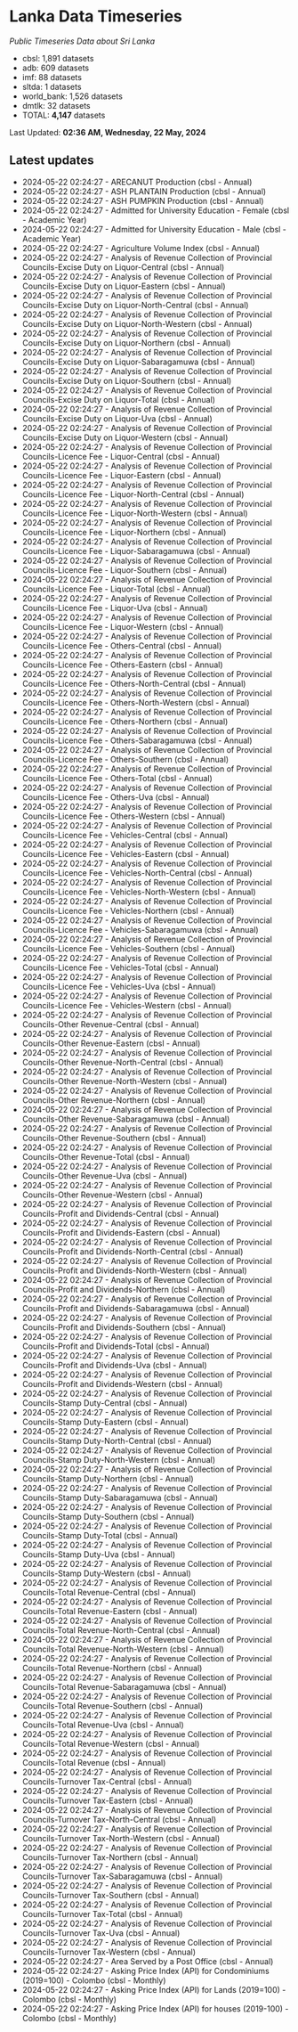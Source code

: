 # Lanka Data Timeseries
*Public Timeseries Data about Sri Lanka*

* cbsl: 1,891 datasets
* adb: 609 datasets
* imf: 88 datasets
* sltda: 1 datasets
* world_bank: 1,526 datasets
* dmtlk: 32 datasets
* TOTAL: **4,147** datasets

Last Updated: **02:36 AM, Wednesday, 22 May, 2024**

## Latest updates

* 2024-05-22 02:24:27 - ARECANUT Production (cbsl - Annual)
* 2024-05-22 02:24:27 - ASH PLANTAIN Production (cbsl - Annual)
* 2024-05-22 02:24:27 - ASH PUMPKIN Production (cbsl - Annual)
* 2024-05-22 02:24:27 - Admitted for University Education - Female (cbsl - Academic Year)
* 2024-05-22 02:24:27 - Admitted for University Education - Male (cbsl - Academic Year)
* 2024-05-22 02:24:27 - Agriculture Volume Index (cbsl - Annual)
* 2024-05-22 02:24:27 - Analysis of Revenue Collection of Provincial Councils-Excise Duty on Liquor-Central (cbsl - Annual)
* 2024-05-22 02:24:27 - Analysis of Revenue Collection of Provincial Councils-Excise Duty on Liquor-Eastern (cbsl - Annual)
* 2024-05-22 02:24:27 - Analysis of Revenue Collection of Provincial Councils-Excise Duty on Liquor-North-Central (cbsl - Annual)
* 2024-05-22 02:24:27 - Analysis of Revenue Collection of Provincial Councils-Excise Duty on Liquor-North-Western (cbsl - Annual)
* 2024-05-22 02:24:27 - Analysis of Revenue Collection of Provincial Councils-Excise Duty on Liquor-Northern (cbsl - Annual)
* 2024-05-22 02:24:27 - Analysis of Revenue Collection of Provincial Councils-Excise Duty on Liquor-Sabaragamuwa (cbsl - Annual)
* 2024-05-22 02:24:27 - Analysis of Revenue Collection of Provincial Councils-Excise Duty on Liquor-Southern (cbsl - Annual)
* 2024-05-22 02:24:27 - Analysis of Revenue Collection of Provincial Councils-Excise Duty on Liquor-Total (cbsl - Annual)
* 2024-05-22 02:24:27 - Analysis of Revenue Collection of Provincial Councils-Excise Duty on Liquor-Uva (cbsl - Annual)
* 2024-05-22 02:24:27 - Analysis of Revenue Collection of Provincial Councils-Excise Duty on Liquor-Western (cbsl - Annual)
* 2024-05-22 02:24:27 - Analysis of Revenue Collection of Provincial Councils-Licence Fee - Liquor-Central (cbsl - Annual)
* 2024-05-22 02:24:27 - Analysis of Revenue Collection of Provincial Councils-Licence Fee - Liquor-Eastern (cbsl - Annual)
* 2024-05-22 02:24:27 - Analysis of Revenue Collection of Provincial Councils-Licence Fee - Liquor-North-Central (cbsl - Annual)
* 2024-05-22 02:24:27 - Analysis of Revenue Collection of Provincial Councils-Licence Fee - Liquor-North-Western (cbsl - Annual)
* 2024-05-22 02:24:27 - Analysis of Revenue Collection of Provincial Councils-Licence Fee - Liquor-Northern (cbsl - Annual)
* 2024-05-22 02:24:27 - Analysis of Revenue Collection of Provincial Councils-Licence Fee - Liquor-Sabaragamuwa (cbsl - Annual)
* 2024-05-22 02:24:27 - Analysis of Revenue Collection of Provincial Councils-Licence Fee - Liquor-Southern (cbsl - Annual)
* 2024-05-22 02:24:27 - Analysis of Revenue Collection of Provincial Councils-Licence Fee - Liquor-Total (cbsl - Annual)
* 2024-05-22 02:24:27 - Analysis of Revenue Collection of Provincial Councils-Licence Fee - Liquor-Uva (cbsl - Annual)
* 2024-05-22 02:24:27 - Analysis of Revenue Collection of Provincial Councils-Licence Fee - Liquor-Western (cbsl - Annual)
* 2024-05-22 02:24:27 - Analysis of Revenue Collection of Provincial Councils-Licence Fee - Others-Central (cbsl - Annual)
* 2024-05-22 02:24:27 - Analysis of Revenue Collection of Provincial Councils-Licence Fee - Others-Eastern (cbsl - Annual)
* 2024-05-22 02:24:27 - Analysis of Revenue Collection of Provincial Councils-Licence Fee - Others-North-Central (cbsl - Annual)
* 2024-05-22 02:24:27 - Analysis of Revenue Collection of Provincial Councils-Licence Fee - Others-North-Western (cbsl - Annual)
* 2024-05-22 02:24:27 - Analysis of Revenue Collection of Provincial Councils-Licence Fee - Others-Northern (cbsl - Annual)
* 2024-05-22 02:24:27 - Analysis of Revenue Collection of Provincial Councils-Licence Fee - Others-Sabaragamuwa (cbsl - Annual)
* 2024-05-22 02:24:27 - Analysis of Revenue Collection of Provincial Councils-Licence Fee - Others-Southern (cbsl - Annual)
* 2024-05-22 02:24:27 - Analysis of Revenue Collection of Provincial Councils-Licence Fee - Others-Total (cbsl - Annual)
* 2024-05-22 02:24:27 - Analysis of Revenue Collection of Provincial Councils-Licence Fee - Others-Uva (cbsl - Annual)
* 2024-05-22 02:24:27 - Analysis of Revenue Collection of Provincial Councils-Licence Fee - Others-Western (cbsl - Annual)
* 2024-05-22 02:24:27 - Analysis of Revenue Collection of Provincial Councils-Licence Fee - Vehicles-Central (cbsl - Annual)
* 2024-05-22 02:24:27 - Analysis of Revenue Collection of Provincial Councils-Licence Fee - Vehicles-Eastern (cbsl - Annual)
* 2024-05-22 02:24:27 - Analysis of Revenue Collection of Provincial Councils-Licence Fee - Vehicles-North-Central (cbsl - Annual)
* 2024-05-22 02:24:27 - Analysis of Revenue Collection of Provincial Councils-Licence Fee - Vehicles-North-Western (cbsl - Annual)
* 2024-05-22 02:24:27 - Analysis of Revenue Collection of Provincial Councils-Licence Fee - Vehicles-Northern (cbsl - Annual)
* 2024-05-22 02:24:27 - Analysis of Revenue Collection of Provincial Councils-Licence Fee - Vehicles-Sabaragamuwa (cbsl - Annual)
* 2024-05-22 02:24:27 - Analysis of Revenue Collection of Provincial Councils-Licence Fee - Vehicles-Southern (cbsl - Annual)
* 2024-05-22 02:24:27 - Analysis of Revenue Collection of Provincial Councils-Licence Fee - Vehicles-Total (cbsl - Annual)
* 2024-05-22 02:24:27 - Analysis of Revenue Collection of Provincial Councils-Licence Fee - Vehicles-Uva (cbsl - Annual)
* 2024-05-22 02:24:27 - Analysis of Revenue Collection of Provincial Councils-Licence Fee - Vehicles-Western (cbsl - Annual)
* 2024-05-22 02:24:27 - Analysis of Revenue Collection of Provincial Councils-Other Revenue-Central (cbsl - Annual)
* 2024-05-22 02:24:27 - Analysis of Revenue Collection of Provincial Councils-Other Revenue-Eastern (cbsl - Annual)
* 2024-05-22 02:24:27 - Analysis of Revenue Collection of Provincial Councils-Other Revenue-North-Central (cbsl - Annual)
* 2024-05-22 02:24:27 - Analysis of Revenue Collection of Provincial Councils-Other Revenue-North-Western (cbsl - Annual)
* 2024-05-22 02:24:27 - Analysis of Revenue Collection of Provincial Councils-Other Revenue-Northern (cbsl - Annual)
* 2024-05-22 02:24:27 - Analysis of Revenue Collection of Provincial Councils-Other Revenue-Sabaragamuwa (cbsl - Annual)
* 2024-05-22 02:24:27 - Analysis of Revenue Collection of Provincial Councils-Other Revenue-Southern (cbsl - Annual)
* 2024-05-22 02:24:27 - Analysis of Revenue Collection of Provincial Councils-Other Revenue-Total (cbsl - Annual)
* 2024-05-22 02:24:27 - Analysis of Revenue Collection of Provincial Councils-Other Revenue-Uva (cbsl - Annual)
* 2024-05-22 02:24:27 - Analysis of Revenue Collection of Provincial Councils-Other Revenue-Western (cbsl - Annual)
* 2024-05-22 02:24:27 - Analysis of Revenue Collection of Provincial Councils-Profit and Dividends-Central (cbsl - Annual)
* 2024-05-22 02:24:27 - Analysis of Revenue Collection of Provincial Councils-Profit and Dividends-Eastern (cbsl - Annual)
* 2024-05-22 02:24:27 - Analysis of Revenue Collection of Provincial Councils-Profit and Dividends-North-Central (cbsl - Annual)
* 2024-05-22 02:24:27 - Analysis of Revenue Collection of Provincial Councils-Profit and Dividends-North-Western (cbsl - Annual)
* 2024-05-22 02:24:27 - Analysis of Revenue Collection of Provincial Councils-Profit and Dividends-Northern (cbsl - Annual)
* 2024-05-22 02:24:27 - Analysis of Revenue Collection of Provincial Councils-Profit and Dividends-Sabaragamuwa (cbsl - Annual)
* 2024-05-22 02:24:27 - Analysis of Revenue Collection of Provincial Councils-Profit and Dividends-Southern (cbsl - Annual)
* 2024-05-22 02:24:27 - Analysis of Revenue Collection of Provincial Councils-Profit and Dividends-Total (cbsl - Annual)
* 2024-05-22 02:24:27 - Analysis of Revenue Collection of Provincial Councils-Profit and Dividends-Uva (cbsl - Annual)
* 2024-05-22 02:24:27 - Analysis of Revenue Collection of Provincial Councils-Profit and Dividends-Western (cbsl - Annual)
* 2024-05-22 02:24:27 - Analysis of Revenue Collection of Provincial Councils-Stamp Duty-Central (cbsl - Annual)
* 2024-05-22 02:24:27 - Analysis of Revenue Collection of Provincial Councils-Stamp Duty-Eastern (cbsl - Annual)
* 2024-05-22 02:24:27 - Analysis of Revenue Collection of Provincial Councils-Stamp Duty-North-Central (cbsl - Annual)
* 2024-05-22 02:24:27 - Analysis of Revenue Collection of Provincial Councils-Stamp Duty-North-Western (cbsl - Annual)
* 2024-05-22 02:24:27 - Analysis of Revenue Collection of Provincial Councils-Stamp Duty-Northern (cbsl - Annual)
* 2024-05-22 02:24:27 - Analysis of Revenue Collection of Provincial Councils-Stamp Duty-Sabaragamuwa (cbsl - Annual)
* 2024-05-22 02:24:27 - Analysis of Revenue Collection of Provincial Councils-Stamp Duty-Southern (cbsl - Annual)
* 2024-05-22 02:24:27 - Analysis of Revenue Collection of Provincial Councils-Stamp Duty-Total (cbsl - Annual)
* 2024-05-22 02:24:27 - Analysis of Revenue Collection of Provincial Councils-Stamp Duty-Uva (cbsl - Annual)
* 2024-05-22 02:24:27 - Analysis of Revenue Collection of Provincial Councils-Stamp Duty-Western (cbsl - Annual)
* 2024-05-22 02:24:27 - Analysis of Revenue Collection of Provincial Councils-Total Revenue-Central (cbsl - Annual)
* 2024-05-22 02:24:27 - Analysis of Revenue Collection of Provincial Councils-Total Revenue-Eastern (cbsl - Annual)
* 2024-05-22 02:24:27 - Analysis of Revenue Collection of Provincial Councils-Total Revenue-North-Central (cbsl - Annual)
* 2024-05-22 02:24:27 - Analysis of Revenue Collection of Provincial Councils-Total Revenue-North-Western (cbsl - Annual)
* 2024-05-22 02:24:27 - Analysis of Revenue Collection of Provincial Councils-Total Revenue-Northern (cbsl - Annual)
* 2024-05-22 02:24:27 - Analysis of Revenue Collection of Provincial Councils-Total Revenue-Sabaragamuwa (cbsl - Annual)
* 2024-05-22 02:24:27 - Analysis of Revenue Collection of Provincial Councils-Total Revenue-Southern (cbsl - Annual)
* 2024-05-22 02:24:27 - Analysis of Revenue Collection of Provincial Councils-Total Revenue-Uva (cbsl - Annual)
* 2024-05-22 02:24:27 - Analysis of Revenue Collection of Provincial Councils-Total Revenue-Western (cbsl - Annual)
* 2024-05-22 02:24:27 - Analysis of Revenue Collection of Provincial Councils-Total Revenue (cbsl - Annual)
* 2024-05-22 02:24:27 - Analysis of Revenue Collection of Provincial Councils-Turnover Tax-Central (cbsl - Annual)
* 2024-05-22 02:24:27 - Analysis of Revenue Collection of Provincial Councils-Turnover Tax-Eastern (cbsl - Annual)
* 2024-05-22 02:24:27 - Analysis of Revenue Collection of Provincial Councils-Turnover Tax-North-Central (cbsl - Annual)
* 2024-05-22 02:24:27 - Analysis of Revenue Collection of Provincial Councils-Turnover Tax-North-Western (cbsl - Annual)
* 2024-05-22 02:24:27 - Analysis of Revenue Collection of Provincial Councils-Turnover Tax-Northern (cbsl - Annual)
* 2024-05-22 02:24:27 - Analysis of Revenue Collection of Provincial Councils-Turnover Tax-Sabaragamuwa (cbsl - Annual)
* 2024-05-22 02:24:27 - Analysis of Revenue Collection of Provincial Councils-Turnover Tax-Southern (cbsl - Annual)
* 2024-05-22 02:24:27 - Analysis of Revenue Collection of Provincial Councils-Turnover Tax-Total (cbsl - Annual)
* 2024-05-22 02:24:27 - Analysis of Revenue Collection of Provincial Councils-Turnover Tax-Uva (cbsl - Annual)
* 2024-05-22 02:24:27 - Analysis of Revenue Collection of Provincial Councils-Turnover Tax-Western (cbsl - Annual)
* 2024-05-22 02:24:27 - Area Served by a Post Office (cbsl - Annual)
* 2024-05-22 02:24:27 - Asking Price Index (API) for Condominiums (2019=100) - Colombo (cbsl - Monthly)
* 2024-05-22 02:24:27 - Asking Price Index (API) for Lands (2019=100) - Colombo (cbsl - Monthly)
* 2024-05-22 02:24:27 - Asking Price Index (API) for houses (2019-100) - Colombo (cbsl - Monthly)
